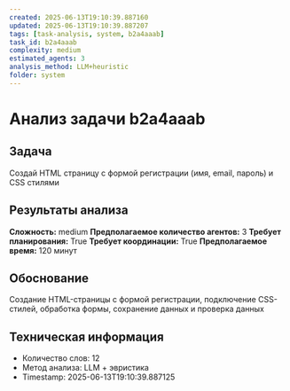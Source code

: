 ```yaml
---
created: 2025-06-13T19:10:39.887160
updated: 2025-06-13T19:10:39.887207
tags: [task-analysis, system, b2a4aaab]
task_id: b2a4aaab
complexity: medium
estimated_agents: 3
analysis_method: LLM+heuristic
folder: system
---
```


# Анализ задачи b2a4aaab

## Задача
Создай HTML страницу с формой регистрации (имя, email, пароль) и CSS стилями

## Результаты анализа

**Сложность:** medium
**Предполагаемое количество агентов:** 3
**Требует планирования:** True
**Требует координации:** True
**Предполагаемое время:** 120 минут

## Обоснование
Создание HTML-страницы с формой регистрации, подключение CSS-стилей, обработка формы, сохранение данных и проверка данных

## Техническая информация
- Количество слов: 12
- Метод анализа: LLM + эвристика
- Timestamp: 2025-06-13T19:10:39.887125
